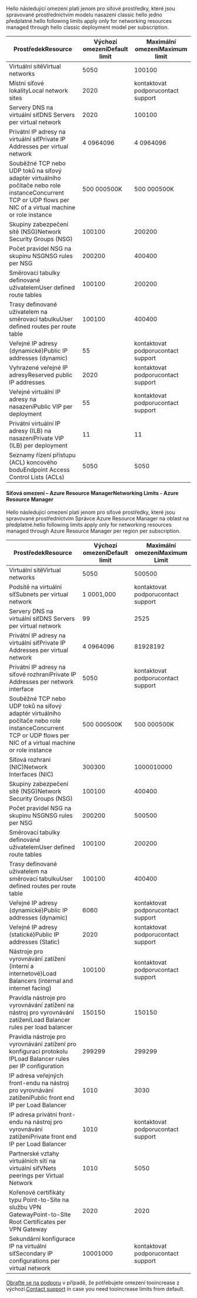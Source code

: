 <span data-ttu-id="c1d91-101"><a name="virtual-networking-limits-classic"></a>Hello následující omezení platí jenom pro síťové prostředky, které jsou spravované prostřednictvím modelu nasazení classic hello jedno předplatné.</span><span class="sxs-lookup"><span data-stu-id="c1d91-101"><a name="virtual-networking-limits-classic"></a>hello following limits apply only for networking resources managed through hello classic deployment model per subscription.</span></span>

| <span data-ttu-id="c1d91-102">Prostředek</span><span class="sxs-lookup"><span data-stu-id="c1d91-102">Resource</span></span> | <span data-ttu-id="c1d91-103">Výchozí omezení</span><span class="sxs-lookup"><span data-stu-id="c1d91-103">Default limit</span></span> | <span data-ttu-id="c1d91-104">Maximální omezení</span><span class="sxs-lookup"><span data-stu-id="c1d91-104">Maximum limit</span></span> |
| --- | --- | --- |
| <span data-ttu-id="c1d91-105">Virtuální sítě</span><span class="sxs-lookup"><span data-stu-id="c1d91-105">Virtual networks</span></span> |<span data-ttu-id="c1d91-106">50</span><span class="sxs-lookup"><span data-stu-id="c1d91-106">50</span></span> |<span data-ttu-id="c1d91-107">100</span><span class="sxs-lookup"><span data-stu-id="c1d91-107">100</span></span> |
| <span data-ttu-id="c1d91-108">Místní síťové lokality</span><span class="sxs-lookup"><span data-stu-id="c1d91-108">Local network sites</span></span> |<span data-ttu-id="c1d91-109">20</span><span class="sxs-lookup"><span data-stu-id="c1d91-109">20</span></span> |<span data-ttu-id="c1d91-110">kontaktovat podporu</span><span class="sxs-lookup"><span data-stu-id="c1d91-110">contact support</span></span> |
| <span data-ttu-id="c1d91-111">Servery DNS na virtuální síť</span><span class="sxs-lookup"><span data-stu-id="c1d91-111">DNS Servers per virtual network</span></span> |<span data-ttu-id="c1d91-112">20</span><span class="sxs-lookup"><span data-stu-id="c1d91-112">20</span></span> |<span data-ttu-id="c1d91-113">100</span><span class="sxs-lookup"><span data-stu-id="c1d91-113">100</span></span> |
| <span data-ttu-id="c1d91-114">Privátní IP adresy na virtuální síť</span><span class="sxs-lookup"><span data-stu-id="c1d91-114">Private IP Addresses per virtual network</span></span> |<span data-ttu-id="c1d91-115">4 096</span><span class="sxs-lookup"><span data-stu-id="c1d91-115">4096</span></span> |<span data-ttu-id="c1d91-116">4 096</span><span class="sxs-lookup"><span data-stu-id="c1d91-116">4096</span></span> |
| <span data-ttu-id="c1d91-117">Souběžné TCP nebo UDP toků na síťový adaptér virtuálního počítače nebo role instance</span><span class="sxs-lookup"><span data-stu-id="c1d91-117">Concurrent TCP or UDP flows per NIC of a virtual machine or role instance</span></span> |<span data-ttu-id="c1d91-118">500 000</span><span class="sxs-lookup"><span data-stu-id="c1d91-118">500K</span></span> |<span data-ttu-id="c1d91-119">500 000</span><span class="sxs-lookup"><span data-stu-id="c1d91-119">500K</span></span> |
| <span data-ttu-id="c1d91-120">Skupiny zabezpečení sítě (NSG)</span><span class="sxs-lookup"><span data-stu-id="c1d91-120">Network Security Groups (NSG)</span></span> |<span data-ttu-id="c1d91-121">100</span><span class="sxs-lookup"><span data-stu-id="c1d91-121">100</span></span> |<span data-ttu-id="c1d91-122">200</span><span class="sxs-lookup"><span data-stu-id="c1d91-122">200</span></span> |
| <span data-ttu-id="c1d91-123">Počet pravidel NSG na skupinu NSG</span><span class="sxs-lookup"><span data-stu-id="c1d91-123">NSG rules per NSG</span></span> |<span data-ttu-id="c1d91-124">200</span><span class="sxs-lookup"><span data-stu-id="c1d91-124">200</span></span> |<span data-ttu-id="c1d91-125">400</span><span class="sxs-lookup"><span data-stu-id="c1d91-125">400</span></span> |
| <span data-ttu-id="c1d91-126">Směrovací tabulky definované uživatelem</span><span class="sxs-lookup"><span data-stu-id="c1d91-126">User defined route tables</span></span> |<span data-ttu-id="c1d91-127">100</span><span class="sxs-lookup"><span data-stu-id="c1d91-127">100</span></span> |<span data-ttu-id="c1d91-128">200</span><span class="sxs-lookup"><span data-stu-id="c1d91-128">200</span></span> |
| <span data-ttu-id="c1d91-129">Trasy definované uživatelem na směrovací tabulku</span><span class="sxs-lookup"><span data-stu-id="c1d91-129">User defined routes per route table</span></span> |<span data-ttu-id="c1d91-130">100</span><span class="sxs-lookup"><span data-stu-id="c1d91-130">100</span></span> |<span data-ttu-id="c1d91-131">400</span><span class="sxs-lookup"><span data-stu-id="c1d91-131">400</span></span> |
| <span data-ttu-id="c1d91-132">Veřejné IP adresy (dynamické)</span><span class="sxs-lookup"><span data-stu-id="c1d91-132">Public IP addresses (dynamic)</span></span> |<span data-ttu-id="c1d91-133">5</span><span class="sxs-lookup"><span data-stu-id="c1d91-133">5</span></span> |<span data-ttu-id="c1d91-134">kontaktovat podporu</span><span class="sxs-lookup"><span data-stu-id="c1d91-134">contact support</span></span> |
| <span data-ttu-id="c1d91-135">Vyhrazené veřejné IP adresy</span><span class="sxs-lookup"><span data-stu-id="c1d91-135">Reserved public IP addresses</span></span> |<span data-ttu-id="c1d91-136">20</span><span class="sxs-lookup"><span data-stu-id="c1d91-136">20</span></span> |<span data-ttu-id="c1d91-137">kontaktovat podporu</span><span class="sxs-lookup"><span data-stu-id="c1d91-137">contact support</span></span> |
| <span data-ttu-id="c1d91-138">Veřejné virtuální IP adresy na nasazení</span><span class="sxs-lookup"><span data-stu-id="c1d91-138">Public VIP per deployment</span></span> |<span data-ttu-id="c1d91-139">5</span><span class="sxs-lookup"><span data-stu-id="c1d91-139">5</span></span> |<span data-ttu-id="c1d91-140">kontaktovat podporu</span><span class="sxs-lookup"><span data-stu-id="c1d91-140">contact support</span></span> |
| <span data-ttu-id="c1d91-141">Privátní virtuální IP adresy (ILB) na nasazení</span><span class="sxs-lookup"><span data-stu-id="c1d91-141">Private VIP (ILB) per deployment</span></span> |<span data-ttu-id="c1d91-142">1</span><span class="sxs-lookup"><span data-stu-id="c1d91-142">1</span></span> |<span data-ttu-id="c1d91-143">1</span><span class="sxs-lookup"><span data-stu-id="c1d91-143">1</span></span> |
| <span data-ttu-id="c1d91-144">Seznamy řízení přístupu (ACL) koncového bodu</span><span class="sxs-lookup"><span data-stu-id="c1d91-144">Endpoint Access Control Lists (ACLs)</span></span> |<span data-ttu-id="c1d91-145">50</span><span class="sxs-lookup"><span data-stu-id="c1d91-145">50</span></span> |<span data-ttu-id="c1d91-146">50</span><span class="sxs-lookup"><span data-stu-id="c1d91-146">50</span></span> |

#### <span data-ttu-id="c1d91-147"><a name="azure-resource-manager-virtual-networking-limits"></a>Síťová omezení – Azure Resource Manager</span><span class="sxs-lookup"><span data-stu-id="c1d91-147"><a name="azure-resource-manager-virtual-networking-limits"></a>Networking Limits - Azure Resource Manager</span></span>
<span data-ttu-id="c1d91-148">Hello následující omezení platí jenom pro síťové prostředky, které jsou spravované prostřednictvím Správce Azure Resource Manager na oblast na předplatné.</span><span class="sxs-lookup"><span data-stu-id="c1d91-148">hello following limits apply only for networking resources managed through Azure Resource Manager per region per subscription.</span></span>

| <span data-ttu-id="c1d91-149">Prostředek</span><span class="sxs-lookup"><span data-stu-id="c1d91-149">Resource</span></span> | <span data-ttu-id="c1d91-150">Výchozí omezení</span><span class="sxs-lookup"><span data-stu-id="c1d91-150">Default limit</span></span> | <span data-ttu-id="c1d91-151">Maximální omezení</span><span class="sxs-lookup"><span data-stu-id="c1d91-151">Maximum Limit</span></span> |
| --- | --- | --- |
| <span data-ttu-id="c1d91-152">Virtuální sítě</span><span class="sxs-lookup"><span data-stu-id="c1d91-152">Virtual networks</span></span> |<span data-ttu-id="c1d91-153">50</span><span class="sxs-lookup"><span data-stu-id="c1d91-153">50</span></span> |<span data-ttu-id="c1d91-154">500</span><span class="sxs-lookup"><span data-stu-id="c1d91-154">500</span></span> |
| <span data-ttu-id="c1d91-155">Podsítě na virtuální síť</span><span class="sxs-lookup"><span data-stu-id="c1d91-155">Subnets per virtual network</span></span> |<span data-ttu-id="c1d91-156">1 000</span><span class="sxs-lookup"><span data-stu-id="c1d91-156">1,000</span></span> |<span data-ttu-id="c1d91-157">kontaktovat podporu</span><span class="sxs-lookup"><span data-stu-id="c1d91-157">contact support</span></span> |
| <span data-ttu-id="c1d91-158">Servery DNS na virtuální síť</span><span class="sxs-lookup"><span data-stu-id="c1d91-158">DNS Servers per virtual network</span></span> |<span data-ttu-id="c1d91-159">9</span><span class="sxs-lookup"><span data-stu-id="c1d91-159">9</span></span> |<span data-ttu-id="c1d91-160">25</span><span class="sxs-lookup"><span data-stu-id="c1d91-160">25</span></span> |
| <span data-ttu-id="c1d91-161">Privátní IP adresy na virtuální síť</span><span class="sxs-lookup"><span data-stu-id="c1d91-161">Private IP Addresses per virtual network</span></span> |<span data-ttu-id="c1d91-162">4 096</span><span class="sxs-lookup"><span data-stu-id="c1d91-162">4096</span></span> |<span data-ttu-id="c1d91-163">8192</span><span class="sxs-lookup"><span data-stu-id="c1d91-163">8192</span></span> |
| <span data-ttu-id="c1d91-164">Privátní IP adresy na síťové rozhraní</span><span class="sxs-lookup"><span data-stu-id="c1d91-164">Private IP Addresses per network interface</span></span> |<span data-ttu-id="c1d91-165">50</span><span class="sxs-lookup"><span data-stu-id="c1d91-165">50</span></span> |<span data-ttu-id="c1d91-166">kontaktovat podporu</span><span class="sxs-lookup"><span data-stu-id="c1d91-166">contact support</span></span> |
| <span data-ttu-id="c1d91-167">Souběžné TCP nebo UDP toků na síťový adaptér virtuálního počítače nebo role instance</span><span class="sxs-lookup"><span data-stu-id="c1d91-167">Concurrent TCP or UDP flows per NIC of a virtual machine or role instance</span></span> |<span data-ttu-id="c1d91-168">500 000</span><span class="sxs-lookup"><span data-stu-id="c1d91-168">500K</span></span> |<span data-ttu-id="c1d91-169">500 000</span><span class="sxs-lookup"><span data-stu-id="c1d91-169">500K</span></span> |
| <span data-ttu-id="c1d91-170">Síťová rozhraní (NIC)</span><span class="sxs-lookup"><span data-stu-id="c1d91-170">Network Interfaces (NIC)</span></span> |<span data-ttu-id="c1d91-171">300</span><span class="sxs-lookup"><span data-stu-id="c1d91-171">300</span></span> |<span data-ttu-id="c1d91-172">10000</span><span class="sxs-lookup"><span data-stu-id="c1d91-172">10000</span></span> |
| <span data-ttu-id="c1d91-173">Skupiny zabezpečení sítě (NSG)</span><span class="sxs-lookup"><span data-stu-id="c1d91-173">Network Security Groups (NSG)</span></span> |<span data-ttu-id="c1d91-174">100</span><span class="sxs-lookup"><span data-stu-id="c1d91-174">100</span></span> |<span data-ttu-id="c1d91-175">400</span><span class="sxs-lookup"><span data-stu-id="c1d91-175">400</span></span> |
| <span data-ttu-id="c1d91-176">Počet pravidel NSG na skupinu NSG</span><span class="sxs-lookup"><span data-stu-id="c1d91-176">NSG rules per NSG</span></span> |<span data-ttu-id="c1d91-177">200</span><span class="sxs-lookup"><span data-stu-id="c1d91-177">200</span></span> |<span data-ttu-id="c1d91-178">500</span><span class="sxs-lookup"><span data-stu-id="c1d91-178">500</span></span> |
| <span data-ttu-id="c1d91-179">Směrovací tabulky definované uživatelem</span><span class="sxs-lookup"><span data-stu-id="c1d91-179">User defined route tables</span></span> |<span data-ttu-id="c1d91-180">100</span><span class="sxs-lookup"><span data-stu-id="c1d91-180">100</span></span> |<span data-ttu-id="c1d91-181">200</span><span class="sxs-lookup"><span data-stu-id="c1d91-181">200</span></span> |
| <span data-ttu-id="c1d91-182">Trasy definované uživatelem na směrovací tabulku</span><span class="sxs-lookup"><span data-stu-id="c1d91-182">User defined routes per route table</span></span> |<span data-ttu-id="c1d91-183">100</span><span class="sxs-lookup"><span data-stu-id="c1d91-183">100</span></span> |<span data-ttu-id="c1d91-184">400</span><span class="sxs-lookup"><span data-stu-id="c1d91-184">400</span></span> |
| <span data-ttu-id="c1d91-185">Veřejné IP adresy (dynamické)</span><span class="sxs-lookup"><span data-stu-id="c1d91-185">Public IP addresses (dynamic)</span></span> |<span data-ttu-id="c1d91-186">60</span><span class="sxs-lookup"><span data-stu-id="c1d91-186">60</span></span> |<span data-ttu-id="c1d91-187">kontaktovat podporu</span><span class="sxs-lookup"><span data-stu-id="c1d91-187">contact support</span></span> |
| <span data-ttu-id="c1d91-188">Veřejné IP adresy (statické)</span><span class="sxs-lookup"><span data-stu-id="c1d91-188">Public IP addresses (Static)</span></span> |<span data-ttu-id="c1d91-189">20</span><span class="sxs-lookup"><span data-stu-id="c1d91-189">20</span></span> |<span data-ttu-id="c1d91-190">kontaktovat podporu</span><span class="sxs-lookup"><span data-stu-id="c1d91-190">contact support</span></span> |
| <span data-ttu-id="c1d91-191">Nástroje pro vyrovnávání zatížení (interní a internetové)</span><span class="sxs-lookup"><span data-stu-id="c1d91-191">Load Balancers (internal and internet facing)</span></span> |<span data-ttu-id="c1d91-192">100</span><span class="sxs-lookup"><span data-stu-id="c1d91-192">100</span></span> |<span data-ttu-id="c1d91-193">kontaktovat podporu</span><span class="sxs-lookup"><span data-stu-id="c1d91-193">contact support</span></span> |
| <span data-ttu-id="c1d91-194">Pravidla nástroje pro vyrovnávání zatížení na nástroj pro vyrovnávání zatížení</span><span class="sxs-lookup"><span data-stu-id="c1d91-194">Load Balancer rules per load balancer</span></span> |<span data-ttu-id="c1d91-195">150</span><span class="sxs-lookup"><span data-stu-id="c1d91-195">150</span></span> |<span data-ttu-id="c1d91-196">150</span><span class="sxs-lookup"><span data-stu-id="c1d91-196">150</span></span> |
| <span data-ttu-id="c1d91-197">Pravidla nástroje pro vyrovnávání zatížení pro konfiguraci protokolu IP</span><span class="sxs-lookup"><span data-stu-id="c1d91-197">Load Balancer rules per IP configuration</span></span> |<span data-ttu-id="c1d91-198">299</span><span class="sxs-lookup"><span data-stu-id="c1d91-198">299</span></span> |<span data-ttu-id="c1d91-199">299</span><span class="sxs-lookup"><span data-stu-id="c1d91-199">299</span></span> |
| <span data-ttu-id="c1d91-200">IP adresa veřejných front-endu na nástroj pro vyrovnávání zatížení</span><span class="sxs-lookup"><span data-stu-id="c1d91-200">Public front end IP per Load Balancer</span></span> |<span data-ttu-id="c1d91-201">10</span><span class="sxs-lookup"><span data-stu-id="c1d91-201">10</span></span> |<span data-ttu-id="c1d91-202">30</span><span class="sxs-lookup"><span data-stu-id="c1d91-202">30</span></span> |
| <span data-ttu-id="c1d91-203">IP adresa privátní front-endu na nástroj pro vyrovnávání zatížení</span><span class="sxs-lookup"><span data-stu-id="c1d91-203">Private front end IP per Load Balancer</span></span> |<span data-ttu-id="c1d91-204">10</span><span class="sxs-lookup"><span data-stu-id="c1d91-204">10</span></span> |<span data-ttu-id="c1d91-205">kontaktovat podporu</span><span class="sxs-lookup"><span data-stu-id="c1d91-205">contact support</span></span> |
| <span data-ttu-id="c1d91-206">Partnerské vztahy virtuálních sítí na virtuální síť</span><span class="sxs-lookup"><span data-stu-id="c1d91-206">VNets peerings per Virtual Network</span></span> |<span data-ttu-id="c1d91-207">10</span><span class="sxs-lookup"><span data-stu-id="c1d91-207">10</span></span> |<span data-ttu-id="c1d91-208">50</span><span class="sxs-lookup"><span data-stu-id="c1d91-208">50</span></span> |
| <span data-ttu-id="c1d91-209">Kořenové certifikáty typu Point-to-Site na službu VPN Gateway</span><span class="sxs-lookup"><span data-stu-id="c1d91-209">Point-to-Site Root Certificates per VPN Gateway</span></span> |<span data-ttu-id="c1d91-210">20</span><span class="sxs-lookup"><span data-stu-id="c1d91-210">20</span></span> |<span data-ttu-id="c1d91-211">20</span><span class="sxs-lookup"><span data-stu-id="c1d91-211">20</span></span> |
| <span data-ttu-id="c1d91-212">Sekundární konfigurace IP na virtuální síť</span><span class="sxs-lookup"><span data-stu-id="c1d91-212">Secondary IP configurations per virtual network</span></span> |<span data-ttu-id="c1d91-213">1000</span><span class="sxs-lookup"><span data-stu-id="c1d91-213">1000</span></span> |<span data-ttu-id="c1d91-214">kontaktovat podporu</span><span class="sxs-lookup"><span data-stu-id="c1d91-214">contact support</span></span> |

<span data-ttu-id="c1d91-215">[Obraťte se na podporu](../articles/azure-supportability/resource-manager-core-quotas-request.md ) v případě, že potřebujete omezení tooincrease z výchozí.</span><span class="sxs-lookup"><span data-stu-id="c1d91-215">[Contact support](../articles/azure-supportability/resource-manager-core-quotas-request.md ) in case you need tooincrease limits from default.</span></span>

